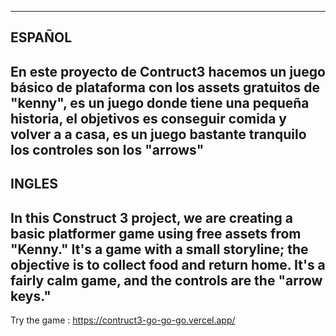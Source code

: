 ----------------------------------------------------------------------------------
ESPAÑOL
----------------------------------------------------------------------------------
En este proyecto de Contruct3 hacemos un juego básico de plataforma con los assets 
gratuitos de "kenny", es un juego donde tiene una pequeña historia, el objetivos es
conseguir comida y volver a a casa, es un juego bastante tranquilo los controles 
son los "arrows"
----------------------------------------------------------------------------------
INGLES
----------------------------------------------------------------------------------
In this Construct 3 project, we are creating a basic platformer game using free
assets from "Kenny." It's a game with a small storyline; the objective is to collect
food and return home. It's a fairly calm game, and the controls are the "arrow keys."
----------------------------------------------------------------------------------

Try the game : https://contruct3-go-go-go.vercel.app/

